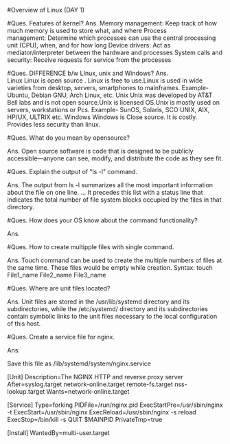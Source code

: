 #Overview of Linux (DAY 1)

#Ques. Features of kernel?
Ans. 
Memory management: Keep track of how much memory is used to store what, and where
Process management: Determine which processes can use the central processing unit (CPU), when, and for how long
Device drivers: Act as mediator/interpreter between the hardware and processes
System calls and security: Receive requests for service from the processes

#Ques. DIFFERENCE b/w LInux, unix and Windows?
Ans.  
Linux
Linux is open source . Linux is free to use.Linux is used in wide varieties from desktop, servers, smartphones to mainframes. Example- Ubuntu, Debian GNU, Arch Linux, etc.
Unix
Unix was developed by AT&T Bell labs and is not open source.Unix is licensed OS.Unix is mostly used on servers, workstations or Pcs. Example- SunOS, Solaris, SCO UNIX, AIX, HP/UX, ULTRIX etc.
Windows 
Windows is Close source. It is costly. Provides less security than linux.

#Ques. What do you mean by opensource?

Ans.  Open source software is code that is designed to be publicly accessible—anyone can see, modify, and distribute the code as they see fit.


#Ques. Explain the output of "ls -l" command.

Ans. The output from ls -l summarizes all the most important information about the file on one line. ... It precedes this list with a status line that indicates the total number of file system blocks occupied by the files in that directory.


#Ques. How does your OS know about the command functionality?

Ans. 
 
#Ques. How to create multipple files with single command.

Ans. Touch command can be used to create the multiple numbers of files at the same time. These files would be empty while creation.
     Syntax:
      touch File1_name File2_name File3_name 

#Ques. Where are unit files located?

Ans. Unit files are stored in the /usr/lib/systemd directory and its subdirectories, while the /etc/systemd/ directory and its subdirectories contain symbolic links to the unit files necessary to the local configuration of this host.

#Ques. Create a service file for nginx.

Ans. 

Save this file as /lib/systemd/system/nginx.service


[Unit]
Description=The NGINX HTTP and reverse proxy server
After=syslog.target network-online.target remote-fs.target nss-lookup.target
Wants=network-online.target

[Service]
Type=forking
PIDFile=/run/nginx.pid
ExecStartPre=/usr/sbin/nginx -t
ExecStart=/usr/sbin/nginx
ExecReload=/usr/sbin/nginx -s reload
ExecStop=/bin/kill -s QUIT $MAINPID
PrivateTmp=true

[Install]
WantedBy=multi-user.target
